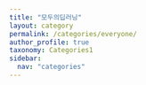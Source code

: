 ```yaml
---
title: "모두의딥러닝"
layout: category
permalink: /categories/everyone/
author_profile: true
taxonomy: Categories1
sidebar:
  nav: "categories"
---
```

